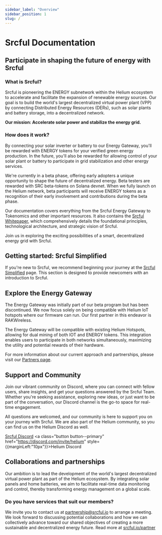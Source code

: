 ```yaml
---
sidebar_label: "Overview"
sidebar_position: 1
slug: /
---
```


# Srcful Documentation

## Participate in shaping the future of energy with Srcful

### What is Srcful? 

Srcful is pioneering the ENERGY subnetwork within the Helium ecosystem to accelerate and facilitate the expansion of renewable energy sources. Our goal is to build the world's largest decentralized virtual power plant (VPP) by connecting Distributed Energy Resources (DERs), such as solar plants and battery storage, into a decentralized network.

**Our mission: Accelerate solar power and stabilize the energy grid.**

### How does it work?
By connecting your solar inverter or battery to our Energy Gateway, you'll be rewarded with ENERGY tokens for your verified green energy production. In the future, you'll also be rewarded for allowing control of your solar plant or battery to participate in grid stabilization and other energy services.

We're currently in a beta phase, offering early adopters a unique opportunity to shape the future of decentralized energy. Beta testers are rewarded with SRC beta-tokens on Solana devnet. When we fully launch on the Helium network, beta participants will receive ENERGY tokens as a recognition of their early involvement and contributions during the beta phase.

Our documentation covers everything from the Srcful Energy Gateway to Tokenomics and other important resources. It also contains the [Srcful Whitepaper](/whitepaper/), which comprehensively details the foundational principles, technological architecture, and strategic vision of Srcful.<br />

Join us in exploring the exciting possibilities of a smart, decentralized energy grid with Srcful.

## Getting started: Srcful Simplified

If you're new to Srcful, we recommend beginning your journey at the [Srcful Simplified](/simplified/) page. This section is designed to provide newcomers with an introduction to Srcful.

## Explore the Energy Gateway

The Energy Gateway was initially part of our beta program but has been discontinued. We now focus solely on being compatible with Helium IoT hotspots where our firmware can run. Our first partner in this endeavor is RAKWireless.

The Energy Gateway will be compatible with existing Helium Hotspots, allowing for dual mining of both IOT and ENERGY tokens. This integration enables users to participate in both networks simultaneously, maximizing the utility and potential rewards of their hardware.

For more information about our current approach and partnerships, please visit our [Partners page](/partners/).

## Support and Community

Join our vibrant community on Discord, where you can connect with fellow users, share insights, and get your questions answered by the Srcful Team. Whether you're seeking assistance, exploring new ideas, or just want to be part of the conversation, our Discord channel is the go-to space for real-time engagement.

All questions are welcomed, and our community is here to support you on your journey with Srcful. We are also part of the Helium community, so you can find us on the Helium Discord as well.

<a class="button button--primary" href="https://discord.gg/srcful">Srcful Discord</a>
<a class="button button--primary" href="https://discord.com/invite/helium" style={{marginLeft:"10px"}}>Helium Discord</a>

## Collaborations and partnerships

Our ambition is to lead the development of the world's largest decentralized virtual power plant as part of the Helium ecosystem. By integrating solar panels and home batteries, we aim to facilitate real-time data monitoring and control, thereby transforming energy management on a global scale.

### Do you have services that suit our members?

We invite you to contact us at partnership@srcful.io to arrange a meeting. We look forward to discussing potential collaborations and how we can collectively advance toward our shared objectives of creating a more sustainable and decentralized energy future. Read more at [srcful.io/partner](https://srcful.io/partner)

<!-- New to Srcful?
Start out at ["Srcful Simplified"](/simplified/). After that, you are ready to read our [whitepaper](/whitepaper/) which will make you learn more about the innovative technology behind Srcful and the possibilities of renewable energy!

We are committed to sustainability and ensuring that our users have a seamless experience, which is why we provide detailed troubleshooting and FAQs to address any issues that may arise.

Join us in exploring the exciting possibilities of a smart, decentralized grid with Srcful. -->

<!-- <a class="button button--primary" href="https://forms.gle/nAdpEi4oCuNeBHto9">Sign up on our Notice of Interest</a> -->
